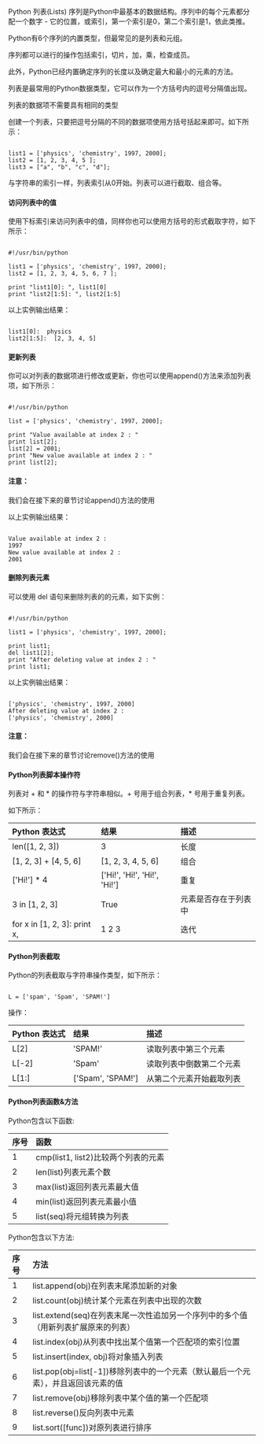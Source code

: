  Python 列表(Lists)
 序列是Python中最基本的数据结构。序列中的每个元素都分配一个数字 - 它的位置，或索引，第一个索引是0，第二个索引是1，依此类推。

  Python有6个序列的内置类型，但最常见的是列表和元组。

 序列都可以进行的操作包括索引，切片，加，乘，检查成员。

 此外，Python已经内置确定序列的长度以及确定最大和最小的元素的方法。

 列表是最常用的Python数据类型，它可以作为一个方括号内的逗号分隔值出现。

 列表的数据项不需要具有相同的类型

 创建一个列表，只要把逗号分隔的不同的数据项使用方括号括起来即可。如下所示：

 
```

list1 = ['physics', 'chemistry', 1997, 2000];
list2 = [1, 2, 3, 4, 5 ];
list3 = ["a", "b", "c", "d"];

```
 与字符串的索引一样，列表索引从0开始。列表可以进行截取、组合等。

 

#### 访问列表中的值
 使用下标索引来访问列表中的值，同样你也可以使用方括号的形式截取字符，如下所示：

 
```

#!/usr/bin/python

list1 = ['physics', 'chemistry', 1997, 2000];
list2 = [1, 2, 3, 4, 5, 6, 7 ];

print "list1[0]: ", list1[0]
print "list2[1:5]: ", list2[1:5]

```
 以上实例输出结果：

 
```

list1[0]:  physics
list2[1:5]:  [2, 3, 4, 5]

```
 

#### 更新列表
 你可以对列表的数据项进行修改或更新，你也可以使用append()方法来添加列表项，如下所示： 
```

#!/usr/bin/python

list = ['physics', 'chemistry', 1997, 2000];

print "Value available at index 2 : "
print list[2];
list[2] = 2001;
print "New value available at index 2 : "
print list[2];

```
 

#### 注意：

我们会在接下来的章节讨论append()方法的使用

 以上实例输出结果：

 
```

Value available at index 2 :
1997
New value available at index 2 :
2001

```
 

#### 删除列表元素
 可以使用 del 语句来删除列表的的元素，如下实例：

 
```

#!/usr/bin/python

list1 = ['physics', 'chemistry', 1997, 2000];

print list1;
del list1[2];
print "After deleting value at index 2 : "
print list1;

```
 以上实例输出结果：

 
```

['physics', 'chemistry', 1997, 2000]
After deleting value at index 2 :
['physics', 'chemistry', 2000]

```
 

#### 注意：

我们会在接下来的章节讨论remove()方法的使用

 

#### Python列表脚本操作符
 列表对 + 和 * 的操作符与字符串相似。+ 号用于组合列表，* 号用于重复列表。

 如下所示：

 |Python 表达式|结果 | 描述|
|:--|:--|:--|
|len([1, 2, 3])|3|长度|
|[1, 2, 3] + [4, 5, 6]|[1, 2, 3, 4, 5, 6]|组合|
|['Hi!'] * 4|['Hi!', 'Hi!', 'Hi!', 'Hi!']|重复|
|3 in [1, 2, 3]|True|元素是否存在于列表中|
|for x in [1, 2, 3]: print x,|1 2 3|迭代|


#### Python列表截取
 Python的列表截取与字符串操作类型，如下所示：

 
```

L = ['spam', 'Spam', 'SPAM!']

```
 操作：

 |Python 表达式|结果 | 描述|
|:--|:--|:--|
|L[2]|'SPAM!'|读取列表中第三个元素|
|L[-2]|'Spam'|读取列表中倒数第二个元素|
|L[1:]|['Spam', 'SPAM!']|从第二个元素开始截取列表|


#### Python列表函数&amp;方法
 Python包含以下函数:

 |序号|函数|
|:--|:--|
|1|cmp(list1, list2)比较两个列表的元素|
|2|len(list)列表元素个数|
|3|max(list)返回列表元素最大值|
|4|min(list)返回列表元素最小值|
|5|list(seq)将元组转换为列表|
Python包含以下方法:

 |序号|方法|
|:--|:--|
|1|list.append(obj)在列表末尾添加新的对象|
|2|list.count(obj)统计某个元素在列表中出现的次数|
|3|list.extend(seq)在列表末尾一次性追加另一个序列中的多个值（用新列表扩展原来的列表）|
|4|list.index(obj)从列表中找出某个值第一个匹配项的索引位置|
|5|list.insert(index, obj)将对象插入列表|
|6|list.pop(obj=list[-1])移除列表中的一个元素（默认最后一个元素），并且返回该元素的值|
|7|list.remove(obj)移除列表中某个值的第一个匹配项|
|8|list.reverse()反向列表中元素|
|9|list.sort([func])对原列表进行排序|


